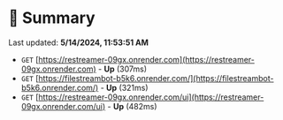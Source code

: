 # 📖 Summary
Last updated: **5/14/2024, 11:53:51 AM**

- `GET` [https://restreamer-09gx.onrender.com](https://restreamer-09gx.onrender.com) - **Up** (307ms)
- `GET` [https://filestreambot-b5k6.onrender.com/](https://filestreambot-b5k6.onrender.com/) - **Up** (321ms)
- `GET` [https://restreamer-09gx.onrender.com/ui](https://restreamer-09gx.onrender.com/ui) - **Up** (482ms)
